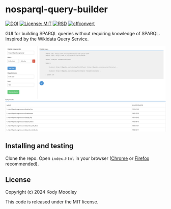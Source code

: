 # nosparql-query-builder
[![DOI](https://zenodo.org/badge/DOI/10.5281/zenodo.13521901.svg)](https://doi.org/10.5281/zenodo.13521901) [![License: MIT](https://img.shields.io/badge/License-MIT-yellow.svg)](https://opensource.org/licenses/MIT) [![RSD](https://img.shields.io/badge/rsd-grlc_sustainability-blue.svg)](https://research-software-directory.org/projects/enhancing-the-sustainability-of-grlc) [![cffconvert](https://github.com/clariah-grlc-sustainability/nosparql-query-builder/actions/workflows/cffconvert.yml/badge.svg)](https://github.com/clariah-grlc-sustainability/nosparql-query-builder/actions/workflows/cffconvert.yml)



GUI for building SPARQL queries without requiring knowledge of SPARQL. Inspired by the Wikidata Query Service.

![screenshot](https://github.com/clariah-grlc-sustainability/nosparql-query-builder/blob/main/images/screenshot.png?raw=true)

## Installing and testing

Clone the repo. Open ```index.html``` in your browser ([Chrome](https://www.google.com/chrome/what-you-make-of-it/) or [Firefox](https://www.mozilla.org/en-US/firefox/new/) recommended).

## License

Copyright (c) 2024 Kody Moodley

This code is released under the MIT license.

